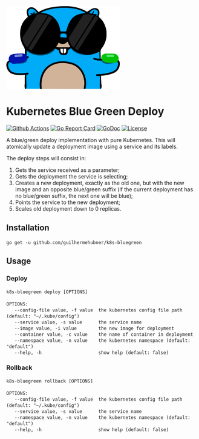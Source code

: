 <img width="300" src="https://raw.githubusercontent.com/guilhermehubner/k8s-bluegreen/master/logo.png">

# Kubernetes Blue Green Deploy
[![Github Actions](https://github.com/guilhermehubner/k8s-bluegreen/workflows/tests/badge.svg)](https://github.com/guilhermehubner/k8s-bluegreen/actions)
[![Go Report Card](https://goreportcard.com/badge/github.com/guilhermehubner/k8s-bluegreen)](https://goreportcard.com/report/github.com/guilhermehubner/k8s-bluegreen)
[![GoDoc](https://godoc.org/github.com/guilhermehubner/k8s-bluegreen?status.svg)](https://godoc.org/github.com/guilhermehubner/k8s-bluegreen)
[![License](https://img.shields.io/badge/license-MIT-blue.svg)](https://opensource.org/licenses/MIT)

A blue/green deploy implementation with pure Kubernetes.
This will atomically update a deployment image using a service and its labels.

The deploy steps will consist in:
1. Gets the service received as a parameter;
2. Gets the deployment the service is selecting;
4. Creates a new deployment, exactly as the old one, but with the new image and an opposite
blue/green suffix (if the current deployment has no blue/green suffix, the next one will be
blue);
5. Points the service to the new deployment;
6. Scales old deployment down to 0 replicas.

## Installation

```
go get -u github.com/guilhermehubner/k8s-bluegreen
```
 
## Usage

### Deploy
```
k8s-bluegreen deploy [OPTIONS]

OPTIONS:
   --config-file value, -f value  the kubernetes config file path (default: "~/.kube/config")
   --service value, -s value      the service name
   --image value, -i value        the new image for deployment
   --container value, -c value    the name of container in deployment
   --namespace value, -n value    the kubernetes namespace (default: "default")
   --help, -h                     show help (default: false)
```

### Rollback
```
k8s-bluegreen rollback [OPTIONS]

OPTIONS:
   --config-file value, -f value  the kubernetes config file path (default: "~/.kube/config")
   --service value, -s value      the service name
   --namespace value, -n value    the kubernetes namespace (default: "default")
   --help, -h                     show help (default: false)
```
